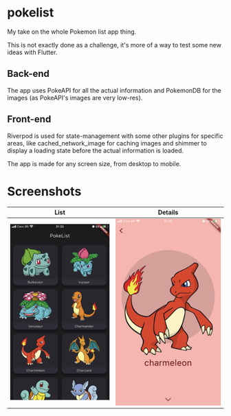 # pokelist

My take on the whole Pokemon list app thing.

This is not exactly done as a challenge, it's more of a way to test some new ideas with Flutter.

## Back-end

The app uses PokeAPI for all the actual information and PokemonDB for the images (as PokeAPI's images are very low-res).

## Front-end

Riverpod is used for state-management with some other plugins for specific areas, like cached_network_image for caching images and shimmer to display a loading state before the actual information is loaded.

The app is made for any screen size, from desktop to mobile.

# Screenshots

|List|Details|
|-|-|
|![List](./screenshots/list.png)|![Details](./screenshots/details_hero.png)|
